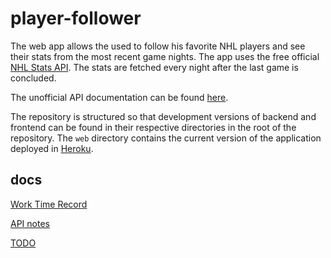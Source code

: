 # player-follower

The web app allows the used to follow his favorite NHL players and see their stats from the most recent game nights. The app uses the free official [NHL Stats API](https://statsapi.web.nhl.com/api/v1/teams). The stats are fetched every night after the last game is concluded.

The unofficial API documentation can be found [here](https://gitlab.com/dword4/nhlapi).

The repository is structured so that development versions of backend and frontend can be found in their respective directories in the root of the repository. The `web` directory contains the current version of the application deployed in [Heroku](https://nameless-refuge-44259.herokuapp.com/).

## docs

[Work Time Record](https://github.com/slinden2/player-follower/blob/master/docs/worktimerecord.md)

[API notes](https://github.com/slinden2/player-follower/blob/master/docs/api-notes.md)

[TODO](https://github.com/slinden2/player-follower/blob/master/docs/todo.md)
